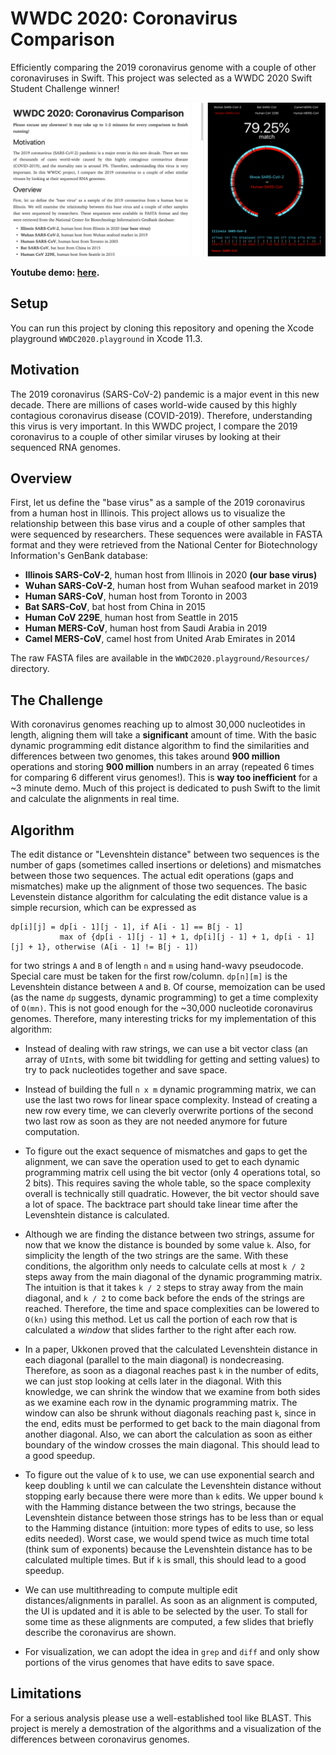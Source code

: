 # WWDC 2020: Coronavirus Comparison
Efficiently comparing the 2019 coronavirus genome with a couple of other coronaviruses in Swift. This project was selected as a WWDC 2020 Swift Student Challenge winner!

![](cov_comparison_editor.png)

**Youtube demo: [here](https://youtu.be/X12SKO0wGwg).**

## Setup
You can run this project by cloning this repository and opening the Xcode playground `WWDC2020.playground` in Xcode 11.3.

## Motivation

The 2019 coronavirus (SARS-CoV-2) pandemic is a major event in this new decade. There are millions of cases world-wide caused by this highly contagious coronavirus disease (COVID-2019). Therefore, understanding this virus is very important. In this WWDC project, I compare the 2019 coronavirus to a couple of other similar viruses by looking at their sequenced RNA genomes.

## Overview

First, let us define the "base virus" as a sample of the 2019 coronavirus from a human host in Illinois. This project allows us to visualize the relationship between this base virus and a couple of other samples that were sequenced by researchers. These sequences were available in FASTA format and they were retrieved from the National Center for Biotechnology Information's GenBank database:

* __Illinois SARS-CoV-2__, human host from Illinois in 2020 __(our base virus)__
* __Wuhan SARS-CoV-2__, human host from Wuhan seafood market in 2019
* __Human SARS-CoV__, human host from Toronto in 2003
* __Bat SARS-CoV__, bat host from China in 2015
* __Human CoV 229E__, human host from Seattle in 2015
* __Human MERS-CoV__, human host from Saudi Arabia in 2019
* __Camel MERS-CoV__, camel host from United Arab Emirates in 2014

The raw FASTA files are available in the `WWDC2020.playground/Resources/` directory.

## The Challenge

With coronavirus genomes reaching up to almost 30,000 nucleotides in length, aligning them will take a __significant__ amount of time. With the basic dynamic programming edit distance algorithm to find the similarities and differences between two genomes, this takes around __900 million__ operations and storing __900 million__ numbers in an array (repeated 6 times for comparing 6 different virus genomes!). This is __way too inefficient__ for a ~3 minute demo. Much of this project is dedicated to push Swift to the limit and calculate the alignments in real time.

## Algorithm

The edit distance or "Levenshtein distance" between two sequences is the number of gaps (sometimes called insertions or deletions) and mismatches between those two sequences. The actual edit operations (gaps and mismatches) make up the alignment of those two sequences. The basic Levenstein distance algorithm for calculating the edit distance value is a simple recursion, which can be expressed as

```
dp[i][j] = dp[i - 1][j - 1], if A[i - 1] == B[j - 1]
           max of {dp[i - 1][j - 1] + 1, dp[i][j - 1] + 1, dp[i - 1][j] + 1}, otherwise (A[i - 1] != B[j - 1])
```

for two strings `A` and `B` of length `n` and `m` using hand-wavy pseudocode. Special care must be taken for the first row/column. `dp[n][m]` is the Levenshtein distance between `A` and `B`. Of course, memoization can be used (as the name `dp` suggests, dynamic programming) to get a time complexity of `O(mn)`. This is not good enough for the ~30,000 nucleotide coronavirus genomes. Therefore, many interesting tricks for my implementation of this algorithm:

- Instead of dealing with raw strings, we can use a bit vector class (an array of `UInt`s, with some bit twiddling for getting and setting values) to try to pack nucleotides together and save space.

- Instead of building the full `n x m` dynamic programming matrix, we can use the last two rows for linear space complexity. Instead of creating a new row every time, we can cleverly overwrite portions of the second two last row as soon as they are not needed anymore for future computation.

- To figure out the exact sequence of mismatches and gaps to get the alignment, we can save the operation used to get to each dynamic programming matrix cell using the bit vector (only 4 operations total, so 2 bits). This requires saving the whole table, so the space complexity overall is technically still quadratic. However, the bit vector should save a lot of space. The backtrace part should take linear time after the Levenshtein distance is calculated.

- Although we are finding the distance between two strings, assume for now that we know the distance is bounded by some value `k`. Also, for simplicity the length of the two strings are the same. With these conditions, the algorithm only needs to calculate cells at most `k / 2` steps away from the main diagonal of the dynamic programming matrix. The intuition is that it takes `k / 2` steps to stray away from the main diagonal, and `k / 2` to come back before the ends of the strings are reached. Therefore, the time and space complexities can be lowered to `O(kn)` using this method. Let us call the portion of each row that is calculated a *window* that slides farther to the right after each row.

- In a paper, Ukkonen proved that the calculated Levenshtein distance in each diagonal (parallel to the main diagonal) is nondecreasing. Therefore, as soon as a diagonal reaches past `k` in the number of edits, we can just stop looking at cells later in the diagonal. With this knowledge, we can shrink the window that we examine from both sides as we examine each row in the dynamic programming matrix. The window can also be shrunk without diagonals reaching past `k`, since in the end, edits must be performed to get back to the main diagonal from another diagonal. Also, we can abort the calculation as soon as either boundary of the window crosses the main diagonal. This should lead to a good speedup.

- To figure out the value of `k` to use, we can use exponential search and keep doubling `k` until we can calculate the Levenshtein distance without stopping early because there were more than `k` edits. We upper bound `k` with the Hamming distance between the two strings, because the Levenshtein distance between those strings has to be less than or equal to the Hamming distance (intuition: more types of edits to use, so less edits needed). Worst case, we would spend twice as much time total (think sum of exponents) because the Levenshtein distance has to be calculated multiple times. But if `k` is small, this should lead to a good speedup.

- We can use multithreading to compute multiple edit distances/alignments in parallel. As soon as an alignment is computed, the UI is updated and it is able to be selected by the user. To stall for some time as these alignments are computed, a few slides that briefly describe the coronavirus are shown.

- For visualization, we can adopt the idea in `grep` and `diff` and only show portions of the virus genomes that have edits to save space.

## Limitations
For a serious analysis please use a well-established tool like BLAST. This project is merely a demostration of the algorithms and a visualization of the differences between coronavirus genomes.
